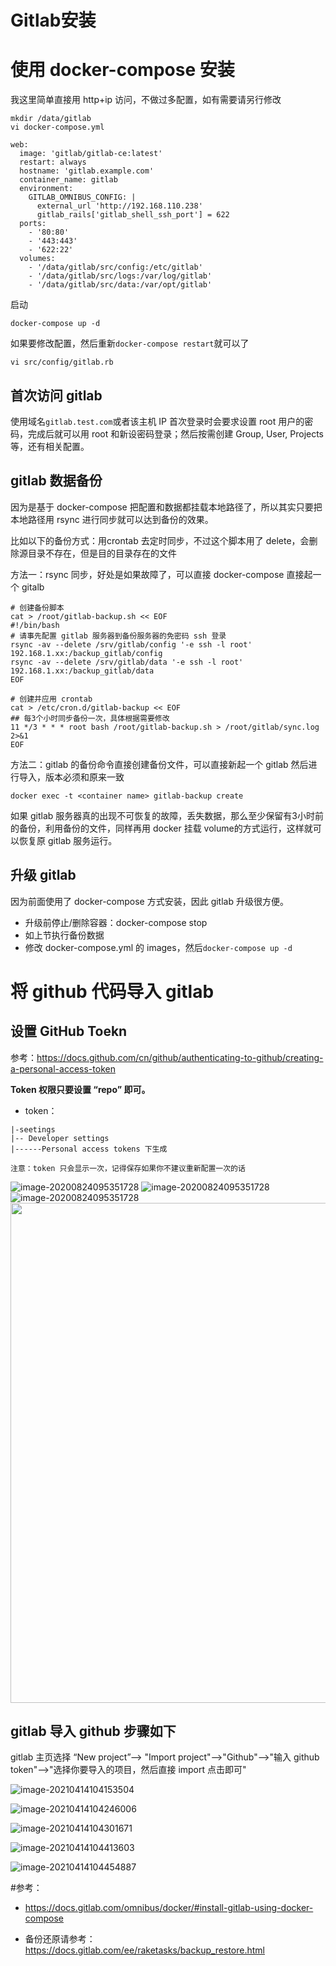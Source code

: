 # Gitlab安装


<!--more-->

# 使用 docker-compose 安装

我这里简单直接用 http+ip 访问，不做过多配置，如有需要请另行修改

```
mkdir /data/gitlab
vi docker-compose.yml
```



```
web:
  image: 'gitlab/gitlab-ce:latest'
  restart: always
  hostname: 'gitlab.example.com'
  container_name: gitlab
  environment:
    GITLAB_OMNIBUS_CONFIG: |
      external_url 'http://192.168.110.238'
      gitlab_rails['gitlab_shell_ssh_port'] = 622
  ports:
    - '80:80'
    - '443:443'
    - '622:22'
  volumes:
    - '/data/gitlab/src/config:/etc/gitlab'
    - '/data/gitlab/src/logs:/var/log/gitlab'
    - '/data/gitlab/src/data:/var/opt/gitlab'
```

启动

```
docker-compose up -d
```

如果要修改配置，然后重新`docker-compose restart`就可以了

`vi src/config/gitlab.rb `

## 首次访问 gitlab

使用域名`gitlab.test.com`或者该主机 IP 首次登录时会要求设置 root 用户的密码，完成后就可以用 root 和新设密码登录；然后按需创建 Group, User, Projects等，还有相关配置。

## gitlab 数据备份

因为是基于 docker-compose 把配置和数据都挂载本地路径了，所以其实只要把本地路径用 rsync 进行同步就可以达到备份的效果。

比如以下的备份方式：用crontab 去定时同步，不过这个脚本用了 delete，会删除源目录不存在，但是目的目录存在的文件

方法一：rsync 同步，好处是如果故障了，可以直接 docker-compose 直接起一个 gitalb

```
# 创建备份脚本
cat > /root/gitlab-backup.sh << EOF
#!/bin/bash
# 请事先配置 gitlab 服务器到备份服务器的免密码 ssh 登录
rsync -av --delete /srv/gitlab/config '-e ssh -l root' 192.168.1.xx:/backup_gitlab/config
rsync -av --delete /srv/gitlab/data '-e ssh -l root' 192.168.1.xx:/backup_gitlab/data
EOF

# 创建并应用 crontab
cat > /etc/cron.d/gitlab-backup << EOF
## 每3个小时同步备份一次，具体根据需要修改
11 */3 * * * root bash /root/gitlab-backup.sh > /root/gitlab/sync.log 2>&1
EOF

```

方法二：gitlab 的备份命令直接创建备份文件，可以直接新起一个 gitlab 然后进行导入，版本必须和原来一致

```
docker exec -t <container name> gitlab-backup create
```



如果 gitlab 服务器真的出现不可恢复的故障，丢失数据，那么至少保留有3小时前的备份，利用备份的文件，同样再用 docker 挂载 volume的方式运行，这样就可以恢复原 gitlab 服务运行。



## 升级 gitlab

因为前面使用了 docker-compose 方式安装，因此 gitlab 升级很方便。

- 升级前停止/删除容器：docker-compose stop
- 如上节执行备份数据
- 修改 docker-compose.yml 的 images，然后`docker-compose up -d`



# 将 github 代码导入 gitlab

## 设置 GitHub Toekn
参考：https://docs.github.com/cn/github/authenticating-to-github/creating-a-personal-access-token

**Token 权限只要设置 “repo” 即可。**

- token：

```shell
|-seetings 
|-- Developer settings 
|------Personal access tokens 下生成

注意：token 只会显示一次，记得保存如果你不建议重新配置一次的话
```

![image-20200824095351728](https://cdn.jsdelivr.net/gh/ZhaoUncle/image@main//blog/githubToken.png)
![image-20200824095351728](https://cdn.jsdelivr.net/gh/ZhaoUncle/image@main//blog/githubToken2.png)
![image-20200824095351728](https://cdn.jsdelivr.net/gh/ZhaoUncle/image@main//blog/githubToken3.png)
<img src="https://cdn.jsdelivr.net/gh/ZhaoUncle/image@main//blog/githubToken4.png" width="800" hegiht="250" align=center/>

## gitlab 导入 github 步骤如下

gitlab 主页选择 “New project”--> "Import project"-->"Github"-->"输入 github token"-->"选择你要导入的项目，然后直接 import 点击即可"

![image-20210414104153504](https://cdn.jsdelivr.net/gh/ZhaoUncle/image@main/blog/20210414104153.png)

![image-20210414104246006](https://cdn.jsdelivr.net/gh/ZhaoUncle/image@main/blog/20210414104246.png)

![image-20210414104301671](https://cdn.jsdelivr.net/gh/ZhaoUncle/image@main/blog/20210414104307.png)

![image-20210414104413603](https://cdn.jsdelivr.net/gh/ZhaoUncle/image@main/blog/20210414104413.png)

![image-20210414104454887](https://cdn.jsdelivr.net/gh/ZhaoUncle/image@main/blog/20210414104454.png)

#参考：

- https://docs.gitlab.com/omnibus/docker/#install-gitlab-using-docker-compose

- 备份还原请参考：https://docs.gitlab.com/ee/raketasks/backup_restore.html

  
